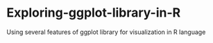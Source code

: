 # Exploring-ggplot-library-in-R
Using several features of ggplot library for visualization in R language

